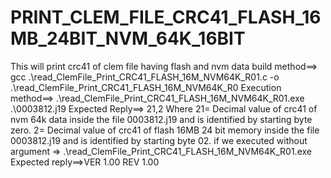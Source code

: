 # PRINT_CLEM_FILE_CRC41_FLASH_16MB_24BIT_NVM_64K_16BIT
This will print crc41 of clem file having flash and nvm data 
build method==>
gcc .\read_ClemFile_Print_CRC41_FLASH_16M_NVM64K_R01.c -o .\read_ClemFile_Print_CRC41_FLASH_16M_NVM64K_R0
Execution method==>
.\read_ClemFile_Print_CRC41_FLASH_16M_NVM64K_R01.exe .\0003812.j19
Expected Reply==>
21,2
Where 21= Decimal value of crc41 of nvm 64k data inside the file 0003812.j19 and is identified by starting byte zero.
      2= Decimal value of crc41 of flash 16MB 24 bit memory inside the file 0003812.j19 and is identified by starting byte 02.
if we executed without argument => .\read_ClemFile_Print_CRC41_FLASH_16M_NVM64K_R01.exe      
Expected reply==>VER 1.00 REV 1.00   
      


